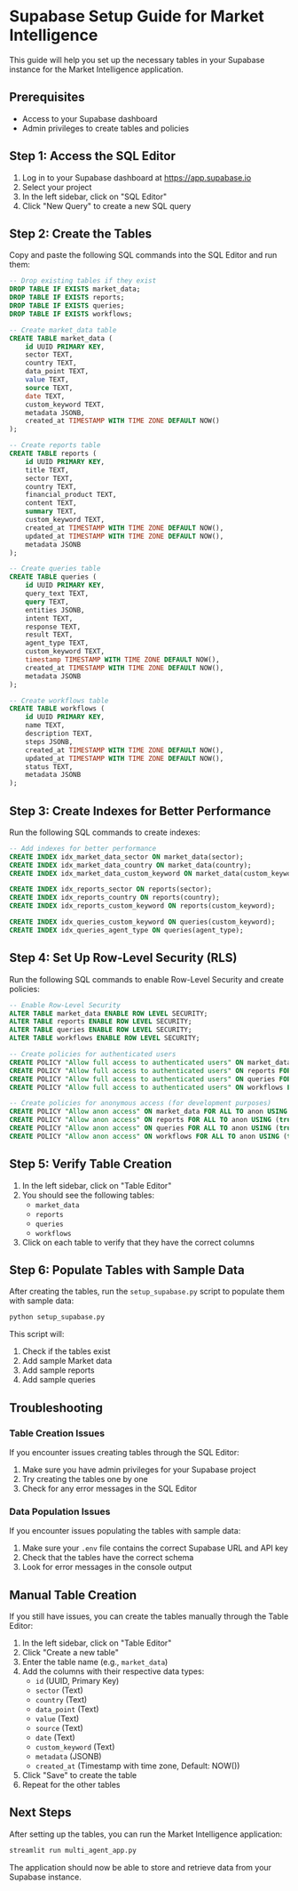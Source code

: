 # Supabase Setup Guide for Market Intelligence

This guide will help you set up the necessary tables in your Supabase instance for the Market Intelligence application.

## Prerequisites

- Access to your Supabase dashboard
- Admin privileges to create tables and policies

## Step 1: Access the SQL Editor

1. Log in to your Supabase dashboard at https://app.supabase.io
2. Select your project
3. In the left sidebar, click on "SQL Editor"
4. Click "New Query" to create a new SQL query

## Step 2: Create the Tables

Copy and paste the following SQL commands into the SQL Editor and run them:

```sql
-- Drop existing tables if they exist
DROP TABLE IF EXISTS market_data;
DROP TABLE IF EXISTS reports;
DROP TABLE IF EXISTS queries;
DROP TABLE IF EXISTS workflows;

-- Create market_data table
CREATE TABLE market_data (
    id UUID PRIMARY KEY,
    sector TEXT,
    country TEXT,
    data_point TEXT,
    value TEXT,
    source TEXT,
    date TEXT,
    custom_keyword TEXT,
    metadata JSONB,
    created_at TIMESTAMP WITH TIME ZONE DEFAULT NOW()
);

-- Create reports table
CREATE TABLE reports (
    id UUID PRIMARY KEY,
    title TEXT,
    sector TEXT,
    country TEXT,
    financial_product TEXT,
    content TEXT,
    summary TEXT,
    custom_keyword TEXT,
    created_at TIMESTAMP WITH TIME ZONE DEFAULT NOW(),
    updated_at TIMESTAMP WITH TIME ZONE DEFAULT NOW(),
    metadata JSONB
);

-- Create queries table
CREATE TABLE queries (
    id UUID PRIMARY KEY,
    query_text TEXT,
    query TEXT,
    entities JSONB,
    intent TEXT,
    response TEXT,
    result TEXT,
    agent_type TEXT,
    custom_keyword TEXT,
    timestamp TIMESTAMP WITH TIME ZONE DEFAULT NOW(),
    created_at TIMESTAMP WITH TIME ZONE DEFAULT NOW(),
    metadata JSONB
);

-- Create workflows table
CREATE TABLE workflows (
    id UUID PRIMARY KEY,
    name TEXT,
    description TEXT,
    steps JSONB,
    created_at TIMESTAMP WITH TIME ZONE DEFAULT NOW(),
    updated_at TIMESTAMP WITH TIME ZONE DEFAULT NOW(),
    status TEXT,
    metadata JSONB
);
```

## Step 3: Create Indexes for Better Performance

Run the following SQL commands to create indexes:

```sql
-- Add indexes for better performance
CREATE INDEX idx_market_data_sector ON market_data(sector);
CREATE INDEX idx_market_data_country ON market_data(country);
CREATE INDEX idx_market_data_custom_keyword ON market_data(custom_keyword);

CREATE INDEX idx_reports_sector ON reports(sector);
CREATE INDEX idx_reports_country ON reports(country);
CREATE INDEX idx_reports_custom_keyword ON reports(custom_keyword);

CREATE INDEX idx_queries_custom_keyword ON queries(custom_keyword);
CREATE INDEX idx_queries_agent_type ON queries(agent_type);
```

## Step 4: Set Up Row-Level Security (RLS)

Run the following SQL commands to enable Row-Level Security and create policies:

```sql
-- Enable Row-Level Security
ALTER TABLE market_data ENABLE ROW LEVEL SECURITY;
ALTER TABLE reports ENABLE ROW LEVEL SECURITY;
ALTER TABLE queries ENABLE ROW LEVEL SECURITY;
ALTER TABLE workflows ENABLE ROW LEVEL SECURITY;

-- Create policies for authenticated users
CREATE POLICY "Allow full access to authenticated users" ON market_data FOR ALL TO authenticated USING (true);
CREATE POLICY "Allow full access to authenticated users" ON reports FOR ALL TO authenticated USING (true);
CREATE POLICY "Allow full access to authenticated users" ON queries FOR ALL TO authenticated USING (true);
CREATE POLICY "Allow full access to authenticated users" ON workflows FOR ALL TO authenticated USING (true);

-- Create policies for anonymous access (for development purposes)
CREATE POLICY "Allow anon access" ON market_data FOR ALL TO anon USING (true);
CREATE POLICY "Allow anon access" ON reports FOR ALL TO anon USING (true);
CREATE POLICY "Allow anon access" ON queries FOR ALL TO anon USING (true);
CREATE POLICY "Allow anon access" ON workflows FOR ALL TO anon USING (true);
```

## Step 5: Verify Table Creation

1. In the left sidebar, click on "Table Editor"
2. You should see the following tables:
   - `market_data`
   - `reports`
   - `queries`
   - `workflows`
3. Click on each table to verify that they have the correct columns

## Step 6: Populate Tables with Sample Data

After creating the tables, run the `setup_supabase.py` script to populate them with sample data:

```bash
python setup_supabase.py
```

This script will:
1. Check if the tables exist
2. Add sample Market data
3. Add sample reports
4. Add sample queries

## Troubleshooting

### Table Creation Issues

If you encounter issues creating tables through the SQL Editor:

1. Make sure you have admin privileges for your Supabase project
2. Try creating the tables one by one
3. Check for any error messages in the SQL Editor

### Data Population Issues

If you encounter issues populating the tables with sample data:

1. Make sure your `.env` file contains the correct Supabase URL and API key
2. Check that the tables have the correct schema
3. Look for error messages in the console output

## Manual Table Creation

If you still have issues, you can create the tables manually through the Table Editor:

1. In the left sidebar, click on "Table Editor"
2. Click "Create a new table"
3. Enter the table name (e.g., `market_data`)
4. Add the columns with their respective data types:
   - `id` (UUID, Primary Key)
   - `sector` (Text)
   - `country` (Text)
   - `data_point` (Text)
   - `value` (Text)
   - `source` (Text)
   - `date` (Text)
   - `custom_keyword` (Text)
   - `metadata` (JSONB)
   - `created_at` (Timestamp with time zone, Default: NOW())
5. Click "Save" to create the table
6. Repeat for the other tables

## Next Steps

After setting up the tables, you can run the Market Intelligence application:

```bash
streamlit run multi_agent_app.py
```

The application should now be able to store and retrieve data from your Supabase instance.
